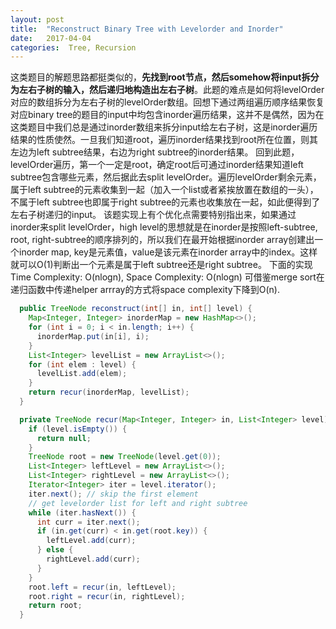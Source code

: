```yaml
---
layout: post
title:  "Reconstruct Binary Tree with Levelorder and Inorder"
date:   2017-04-04
categories:  Tree, Recursion 
---
```



这类题目的解题思路都挺类似的，**先找到root节点，然后somehow将input拆分为左右子树的输入，然后递归地构造出左右子树**。此题的难点是如何将levelOrder对应的数组拆分为左右子树的levelOrder数组。回想下通过两组遍历顺序结果恢复对应binary tree的题目的input中均包含inorder遍历结果，这并不是偶然，因为在这类题目中我们总是通过inorder数组来拆分input给左右子树，这是inorder遍历结果的性质使然。一旦我们知道root，遍历inorder结果找到root所在位置，则其左边为left subtree结果，右边为right subtree的inorder结果。
回到此题，levelOrder遍历，第一个一定是root，确定root后可通过inorder结果知道left subtree包含哪些元素，然后据此去split levelOrder。遍历levelOrder剩余元素，属于left subtree的元素收集到一起（加入一个list或者紧挨放置在数组的一头），不属于left subtree也即属于right subtree的元素也收集放在一起，如此便得到了左右子树递归的input。
该题实现上有个优化点需要特别指出来，如果通过inorder来split levelOrder，high level的思想就是在inorder是按照left-subtree, root, right-subtree的顺序排列的，所以我们在最开始根据inorder array创建出一个inorder map, key是元素值，value是该元素在inorder array中的index。这样就可以O(1)判断出一个元素是属于left subtree还是right subtree。
下面的实现Time Complexity: O(nlogn), Space Complexity: O(nlogn)
可借鉴merge sort在递归函数中传递helper arrray的方式将space complexity下降到O(n).


```java
  public TreeNode reconstruct(int[] in, int[] level) {
    Map<Integer, Integer> inorderMap = new HashMap<>();
    for (int i = 0; i < in.length; i++) {
      inorderMap.put(in[i], i);
    }
    List<Integer> levelList = new ArrayList<>();
    for (int elem : level) {
      levelList.add(elem);
    }
    return recur(inorderMap, levelList);
  }

  private TreeNode recur(Map<Integer, Integer> in, List<Integer> level) {
    if (level.isEmpty()) {
      return null;
    }
    TreeNode root = new TreeNode(level.get(0));
    List<Integer> leftLevel = new ArrayList<>();
    List<Integer> rightLevel = new ArrayList<>();
    Iterator<Integer> iter = level.iterator();
    iter.next(); // skip the first element
    // get levelorder list for left and right subtree
    while (iter.hasNext()) {
      int curr = iter.next();
      if (in.get(curr) < in.get(root.key)) {
        leftLevel.add(curr);
      } else {
        rightLevel.add(curr);
      }
    }
    root.left = recur(in, leftLevel);
    root.right = recur(in, rightLevel);
    return root;
  }
```
